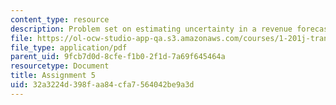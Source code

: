 ```yaml
---
content_type: resource
description: Problem set on estimating uncertainty in a revenue forecast.
file: https://ol-ocw-studio-app-qa.s3.amazonaws.com/courses/1-201j-transportation-systems-analysis-demand-and-economics-fall-2008/32a3224d398faa84cfa7564042be9a3d_MIT1_201JF08_hw_5.pdf
file_type: application/pdf
parent_uid: 9fcb7d0d-8cfe-f1b0-2f1d-7a69f645464a
resourcetype: Document
title: Assignment 5
uid: 32a3224d-398f-aa84-cfa7-564042be9a3d
---
```

